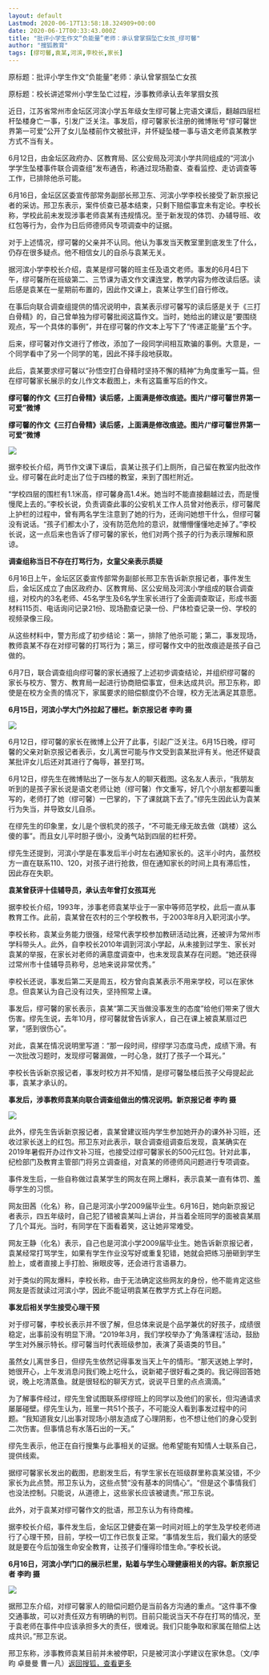```yaml
---
layout: default
Lastmod: 2020-06-17T13:58:18.324909+00:00
date: 2020-06-17T00:33:43.000Z
title: "批评小学生作文“负能量”老师：承认曾掌掴坠亡女孩_缪可馨"
author: "搜狐教育"
tags: [缪可馨,袁某,河滨,李校长,家长]
---
```


原标题：批评小学生作文“负能量”老师：承认曾掌掴坠亡女孩

原标题：校长讲述常州小学生坠亡过程，涉事教师承认去年掌掴女孩

近日，江苏省常州市金坛区河滨小学五年级女生缪可馨上完语文课后，翻越四层栏杆坠楼身亡一事，引发广泛关注。事发后，缪可馨家长注册的微博账号“缪可馨世界第一可爱”公开了女儿坠楼前作文被批评，并怀疑坠楼一事与语文老师袁某教学方式不当有关。

6月12日，由金坛区政府办、区教育局、区公安局及河滨小学共同组成的“河滨小学学生坠楼事件联合调查组”发布通告，称通过现场勘查、查看监控、走访调查等工作，已排除他杀可能。

6月16日，金坛区区委宣传部常务副部长邢卫东、河滨小学李校长接受了新京报记者的采访。邢卫东表示，案件侦查已基本结束，只剩下赔偿事宜未有定论。李校长称，学校此前未发现涉事老师袁某有违规情况。至于新发现的体罚、办辅导班、收红包等行为，会作为日后师德师风专项调查中的证据。

对于上述情况，缪可馨的父亲并不认同。他认为事发当天教室里到底发生了什么，仍存在很多疑点。他不相信女儿的自杀与袁某无关。

据河滨小学李校长介绍，袁某是缪可馨的班主任及语文老师。事发的6月4日下午，缪可馨所在班级第二、三节课为语文作文课连堂，教学内容为修改读后感。读后感是袁某在一星期前布置的，因此作文课上，袁某让学生们自行修改。

在事后向联合调查组提供的情况说明中，袁某表示缪可馨写的读后感是关于《三打白骨精》的，自己曾单独为缪可馨批阅这篇作文。当时，她给出的建议是“要围绕观点，写一个具体的事例”，并在缪可馨的作文本上写下了“传递正能量”五个字。

后来，缪可馨对作文进行了修改，添加了一段同学间相互欺骗的事例。大意是，一个同学看中了另一个同学的笔，因此不择手段地获取。

此后，袁某要求缪可馨以“孙悟空打白骨精时坚持不懈的精神”为角度重写一篇。但在缪可馨家长展示的女儿作文本截图上，未有这篇重写后的作文。

**缪可馨的作文《三打白骨精》读后感，上面满是修改痕迹。图片/“缪可馨世界第一可爱”微博**

**缪可馨的作文《三打白骨精》读后感，上面满是修改痕迹。图片/“缪可馨世界第一可爱”微博**

![](https://images.weserv.nl/?url=http%3A//p7.itc.cn/images01/20200617/fd6cc000e90e4efe8356b77859c38473.jpeg)

据李校长介绍，两节作文课下课后，袁某让孩子们上厕所，自己留在教室内批改作业。缪可馨在此时走出了位于四楼的教室，来到了围栏附近。

“学校四层的围栏有1.1米高，缪可馨身高1.4米。她当时不能直接翻越过去，而是慢慢爬上去的。”李校长说，负责调查此事的公安机关工作人员曾对他表示，缪可馨爬上护栏的过程中，曾有两名学生注意到了她的行为，还询问她想干什么，但缪可馨没有说话。“孩子们都太小了，没有防范危险的意识，就懵懵懂懂地走掉了。”李校长说，这一点后来也告诉了缪可馨的家长，他们对两个孩子的行为表示理解和原谅。

**调查组称当日不存在打骂行为，女童父亲表示质疑**

6月16日上午，金坛区区委宣传部常务副部长邢卫东告诉新京报记者，事件发生后，金坛区成立了由区政府办、区教育局、区公安局及河滨小学组成的联合调查组，对校内的3名老师、45名学生及6名学生家长进行了全面调查取证，形成书面材料115页、电话询问记录21份、现场勘查记录一份、尸体检查记录一份、学校的视频录像三段。

从这些材料中，警方形成了初步结论：第一，排除了他杀可能；第二，事发现场，教师袁某不存在对缪可馨的打骂行为；第三，缪可馨作文中的批改痕迹是孩子自己做的。

6月7日，联合调查组向缪可馨的家长通报了上述初步调查结论，并组织缪可馨的家长与校方、警方、教育局一起进行协商赔偿事宜，但未达成共识。邢卫东称，即使是在校方全责的情况下，家属要求的赔偿额度仍不合理，校方无法满足其意愿。

**6月15日，河滨小学大门外拉起了栅栏。新京报记者 李昀 摄**

![](https://images.weserv.nl/?url=http%3A//p6.itc.cn/images01/20200617/33d439b889b24e31a596a1d3059f0068.jpeg)

6月12日，缪可馨的家长在微博上公开了此事，引起广泛关注。6月15日晚，缪可馨的父亲对新京报记者表示，女儿离世可能与作文受到袁某批评有关。他还怀疑袁某批评女儿后还对其进行了侮辱，甚至打骂。

6月12日，缪先生在微博贴出了一张与友人的聊天截图。这名友人表示，“我朋友听到的是孩子家长说是语文老师让她（缪可馨）作文重写，好几个小朋友都要叫重写的，老师打了她（缪可馨）一巴掌的，下了课就跳下去了。”缪先生因此认为袁某行为失当，并导致女儿自杀。

在缪先生的印象里，女儿是个很机灵的孩子，“不可能无缘无故去做（跳楼）这么傻的事”。而且女儿平时胆子很小，没勇气站到四层的栏杆旁。

缪先生还提到，河滨小学是在事发后半小时左右通知家长的。这半小时内，虽然校方一直在联系110、120，对孩子进行抢救，但在通知家长的时间上具有滞后性，因此存在失职。

**袁某曾获评十佳辅导员，承认去年曾打女孩耳光**

据李校长介绍，1993年，涉事老师袁某毕业于一家中等师范学校，此后一直从事教育工作。此前，袁某曾在农村的三个学校教书，于2003年8月入职河滨小学。

李校长称，袁某业务能力很强，经常代表学校参加教研活动比赛，还被评为常州市学科带头人。此外，自李校长2010年调到河滨小学起，从未接到过学生、家长对袁某的举报，在家长对老师的满意度调查中，也未发现袁某存在问题。“她还获得过常州市十佳辅导员称号，总地来说非常优秀。”

李校长还说，事发后第二天是周五，校方曾向袁某表示不用来学校，可以在家休息。但袁某认为自己没有过失，坚持照常上课。

事发后，缪可馨的家长表示，袁某“第二天当做没事发生的态度”给他们带来了很大伤害。缪先生说，去年10月，缪可馨就曾告诉家人，自己在课上被袁某扇过巴掌，“感到很伤心”。

对此，袁某在情况说明里写道：“那一段时间，缪缪学习态度马虎，成绩下滑。有一次批改习题时，发现缪可馨漏做，一时心急，就打了孩子一个耳光。”

李校长告诉新京报记者，事发时校方并不知情，是缪可馨坠楼后孩子父母提起此事，袁某才承认的。

**事发后，涉事教师袁某向联合调查组做出的情况说明。新京报记者 李昀 摄**

![](https://images.weserv.nl/?url=http%3A//p0.itc.cn/images01/20200617/109f7c4b87474b5583d77ef22d1c5181.jpeg)

此外，缪先生告诉新京报记者，袁某曾建议班内学生参加她开办的课外补习班，还收过家长送上的红包。邢卫东对此表示，联合调查组调查后发现，袁某确实在2019年暑假开办过作文补习班，也接受过缪可馨家长的500元红包。针对此事，纪检部门及教育主管部门将另立调查组，对袁某的师德师风问题进行专项调查。

事件发生后，一些自称做过袁某学生的网友在网上爆料，表示袁某一直有体罚、羞辱学生的习惯。

网友田茜（化名）称，自己是河滨小学2009届毕业生。6月16日，她向新京报记者表示，四五年级时，自己犯了错被袁某叫上讲台，并当着全班同学的面被袁某扇了几个耳光。当时，有同学在下面看着笑，这让她非常难受。

网友王静（化名）表示，自己也是河滨小学2009届毕业生。她告诉新京报记者，袁某经常打骂学生，如果有学生作业没写好或重复犯错，她就会把练习册砸到学生脸上，或者直接上手打脸、揪眼皮等，还会进行言语暴力。

对于类似的网友爆料，李校长称，由于无法确定这些网友的身份，他不能肯定这些网友是否就读过河滨小学，因此不能证明袁某在教学方式上存在问题。

**事发后相关学生接受心理干预**

对于缪可馨，李校长表示并不很了解，但总体来说是个品学兼优的好孩子，成绩很稳定，出事前没有明显下滑。“2019年3月，我们学校举办了‘角落课程’活动，鼓励学生对外展示特长。缪可馨当时代表班级参加，表演了英语类的节目。”

虽然女儿离世多日，但缪先生依然记得事发当天上午的情形。“那天送她上学时，她很开心，上午发消息问我们晚上吃什么，说新裙子很好看之类的。我记得回答她说，晚上吃清蒸鱼。就是很轻松的聊天方式，说说平日里的点点滴滴。”

为了解事件经过，缪先生曾试图联系缪缪班上的同学以及他们的家长，但沟通请求屡屡碰壁。缪先生认为，班里一共51个孩子，不可能没人看到事发过程中的问题。“我知道我女儿出事对现场小朋友造成了心理阴影，也不想让他们的身心受到二次伤害。但事情总有水落石出的一天。”

缪先生表示，他正在自行搜集与此事相关的证据。他希望能有知情人士联系自己，提供线索。

据缪可馨家长发出的截图，悲剧发生后，有学生家长在班级群里称袁某没错，不少家长为此点赞。邢卫东认为，这些点赞“没有基本的同情心”。“但是这个事情我们也没法控制。只能说，从道德上，这些家长应该被谴责。”邢卫东说。

此外，对于袁某对缪可馨作文的批语，邢卫东认为有待商榷。

据李校长介绍，事件发生后，金坛区卫健委在第一时间对班上的学生及学校老师进行了心理干预，目前，学校一切工作已恢复正常。“事情发生后，我们最大的感受就是要在今后加强生命安全教育，让孩子们懂得珍惜生命。”李校长说。

**6月16日，河滨小学门口的展示栏里，贴着与学生心理健康相关的内容。新京报记者 李昀 摄**

![](https://images.weserv.nl/?url=http%3A//p8.itc.cn/images01/20200617/c32f5d8457244e82b0715ed8ee2ad9a4.jpeg)

据邢卫东介绍，对缪可馨家人的赔偿问题仍是当前各方沟通的重点。“这件事不像交通事故，可以对责任双方有明确的判罚。目前只能说当天不存在打骂的情况，至于袁老师在事件中应该承担多大的责任，很难说。我们只能争取和家属在赔偿上达成共识。”邢卫东说。

邢卫东称，涉事教师袁某目前并未被停职，只是被河滨小学建议在家休息。（文/李昀 卓曼曼 曹一凡）[返回搜狐，查看更多](https://www.sohu.com/?strategyid=00001)


